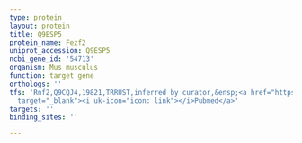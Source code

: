 ```yaml
---
type: protein
layout: protein
title: Q9ESP5
protein_name: Fezf2
uniprot_accession: Q9ESP5
ncbi_gene_id: '54713'
organism: Mus musculus
function: target gene
orthologs: ''
tfs: 'Rnf2,Q9CQJ4,19821,TRRUST,inferred by curator,&ensp;<a href="https://www.ncbi.nlm.nih.gov/pubmed/?term=25344075%5Buid%5D+OR+29087512%5Buid%5D"
  target="_blank"><i uk-icon="icon: link"></i>Pubmed</a>'
targets: ''
binding_sites: ''

---
```

